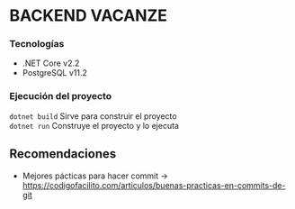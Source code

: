 # BACKEND VACANZE

### Tecnologías
- .NET Core v2.2
- PostgreSQL v11.2

### Ejecución del proyecto
`dotnet build` Sirve para construir el proyecto<br/>
`dotnet run` Construye el proyecto y lo ejecuta

## Recomendaciones
- Mejores pácticas para hacer commit -> https://codigofacilito.com/articulos/buenas-practicas-en-commits-de-git
